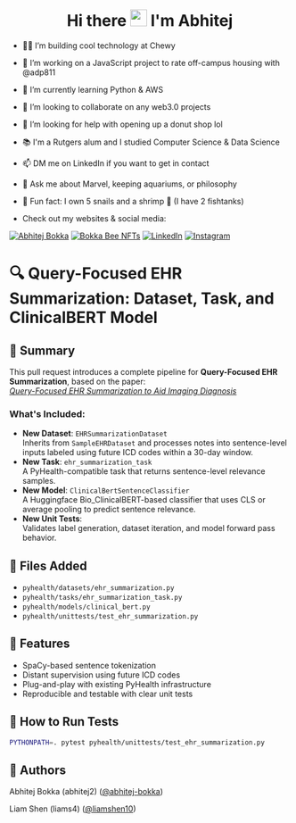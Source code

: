 <h1 align="center">Hi there <img src="https://raw.githubusercontent.com/MartinHeinz/MartinHeinz/master/wave.gif" width="30px"> I'm Abhitej</h1>

- 👨‍💻 I’m building cool technology at Chewy
- 🔭 I’m working on a JavaScript project to rate off-campus housing with @adp811
- 🌱 I’m currently learning Python & AWS
- 👯 I’m looking to collaborate on any web3.0 projects
- 🍩 I’m looking for help with opening up a donut shop lol
- 📚 I'm a Rutgers alum and I studied Computer Science & Data Science
- 📫 DM me on LinkedIn if you want to get in contact
- 💬 Ask me about Marvel, keeping aquariums, or philosophy

- 🐌 Fun fact: I own 5 snails and a shrimp 🦐 (I have 2 fishtanks)
- Check out my websites & social media: 

<p align="center"> 

<a href="https://abhitej-bokka.github.io/">![Abhitej Bokka](https://img.shields.io/badge/Abhitej_Bokka-816EFF?style=for-the-badge&logo=Three.js&logoColor=white)</a> 
<a href="https://bokka-bee-nfts.herokuapp.com/">![Bokka Bee NFTs](https://img.shields.io/badge/Bokka_Bee_NFTs-43B6B4?style=for-the-badge&logo=Ethereum&logoColor=white)</a> 
<a href="https://www.linkedin.com/in/abhitej-bokka/">![LinkedIn](https://img.shields.io/badge/LinkedIn-0077B5?style=for-the-badge&logo=linkedin&logoColor=white)</a>
<a href="https://www.instagram.com/abhitej.bokka/">![Instagram](https://img.shields.io/badge/Instagram-E4405F?style=for-the-badge&logo=instagram&logoColor=white)</a>
  
</p>

# 🔍 Query-Focused EHR Summarization: Dataset, Task, and ClinicalBERT Model

## 📌 Summary
This pull request introduces a complete pipeline for **Query-Focused EHR Summarization**, based on the paper:  
[*Query-Focused EHR Summarization to Aid Imaging Diagnosis*](https://arxiv.org/abs/2004.04645)

### What's Included:
-  **New Dataset**: `EHRSummarizationDataset`  
  Inherits from `SampleEHRDataset` and processes notes into sentence-level inputs labeled using future ICD codes within a 30-day window.
-  **New Task**: `ehr_summarization_task`  
  A PyHealth-compatible task that returns sentence-level relevance samples.
-  **New Model**: `ClinicalBertSentenceClassifier`  
  A Huggingface Bio_ClinicalBERT-based classifier that uses CLS or average pooling to predict sentence relevance.
-  **New Unit Tests**:  
  Validates label generation, dataset iteration, and model forward pass behavior.

## 📂 Files Added
- `pyhealth/datasets/ehr_summarization.py`
- `pyhealth/tasks/ehr_summarization_task.py`
- `pyhealth/models/clinical_bert.py`
- `pyhealth/unittests/test_ehr_summarization.py`

## 🚀 Features
- SpaCy-based sentence tokenization
- Distant supervision using future ICD codes
- Plug-and-play with existing PyHealth infrastructure
- Reproducible and testable with clear unit tests

## 🧪 How to Run Tests
```bash
PYTHONPATH=. pytest pyhealth/unittests/test_ehr_summarization.py
```

## 🙌 Authors
Abhitej Bokka (abhitej2) ([@abhitej-bokka](https://github.com/abhitej-bokka))

Liam Shen (liams4) ([@liamshen10](https://github.com/liamshen10))

